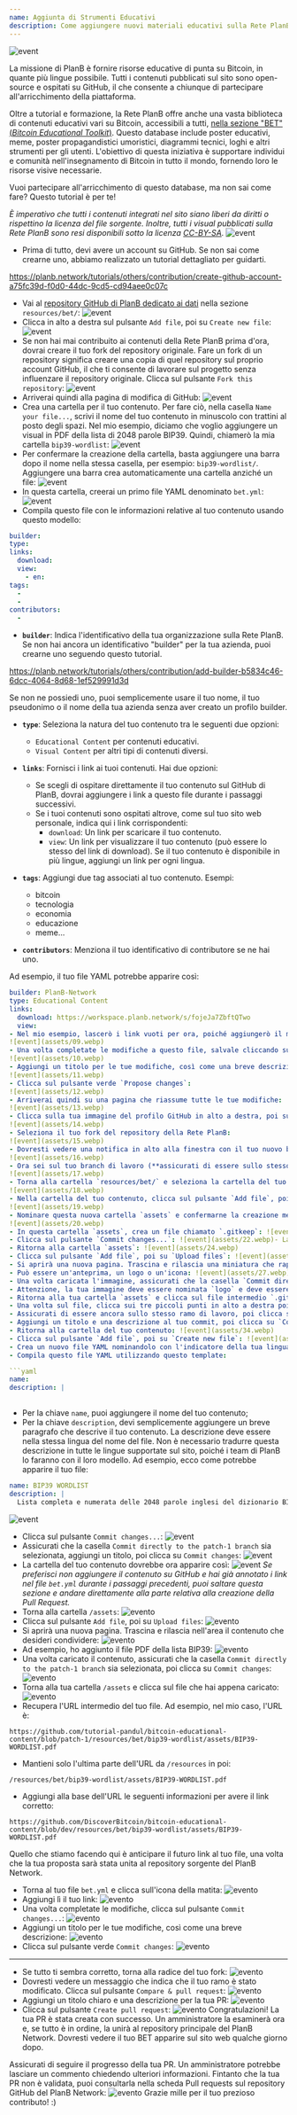 ```yaml
---
name: Aggiunta di Strumenti Educativi
description: Come aggiungere nuovi materiali educativi sulla Rete PlanB?
---
```

![event](assets/cover.webp)

La missione di PlanB è fornire risorse educative di punta su Bitcoin, in quante più lingue possibile. Tutti i contenuti pubblicati sul sito sono open-source e ospitati su GitHub, il che consente a chiunque di partecipare all'arricchimento della piattaforma.

Oltre a tutorial e formazione, la Rete PlanB offre anche una vasta biblioteca di contenuti educativi vari su Bitcoin, accessibili a tutti, [nella sezione "BET" (_Bitcoin Educational Toolkit_)](https://planb.network/resources/bet). Questo database include poster educativi, meme, poster propagandistici umoristici, diagrammi tecnici, loghi e altri strumenti per gli utenti. L'obiettivo di questa iniziativa è supportare individui e comunità nell'insegnamento di Bitcoin in tutto il mondo, fornendo loro le risorse visive necessarie.

Vuoi partecipare all'arricchimento di questo database, ma non sai come fare? Questo tutorial è per te!

*È imperativo che tutti i contenuti integrati nel sito siano liberi da diritti o rispettino la licenza del file sorgente. Inoltre, tutti i visual pubblicati sulla Rete PlanB sono resi disponibili sotto la licenza [CC-BY-SA](https://creativecommons.org/licenses/by-sa/4.0/).*
![event](assets/01.webp)
- Prima di tutto, devi avere un account su GitHub. Se non sai come crearne uno, abbiamo realizzato un tutorial dettagliato per guidarti.

https://planb.network/tutorials/others/contribution/create-github-account-a75fc39d-f0d0-44dc-9cd5-cd94aee0c07c


- Vai al [repository GitHub di PlanB dedicato ai dati](https://github.com/PlanB-Network/bitcoin-educational-content/tree/dev/resources/bet) nella sezione `resources/bet/`:
![event](assets/02.webp)
- Clicca in alto a destra sul pulsante `Add file`, poi su `Create new file`:
![event](assets/03.webp)
- Se non hai mai contribuito ai contenuti della Rete PlanB prima d'ora, dovrai creare il tuo fork del repository originale. Fare un fork di un repository significa creare una copia di quel repository sul proprio account GitHub, il che ti consente di lavorare sul progetto senza influenzare il repository originale. Clicca sul pulsante `Fork this repository`:
![event](assets/04.webp)
- Arriverai quindi alla pagina di modifica di GitHub:
![event](assets/05.webp)
- Crea una cartella per il tuo contenuto. Per fare ciò, nella casella `Name your file...`, scrivi il nome del tuo contenuto in minuscolo con trattini al posto degli spazi. Nel mio esempio, diciamo che voglio aggiungere un visual in PDF della lista di 2048 parole BIP39. Quindi, chiamerò la mia cartella `bip39-wordlist`: ![event](assets/06.webp)
- Per confermare la creazione della cartella, basta aggiungere una barra dopo il nome nella stessa casella, per esempio: `bip39-wordlist/`. Aggiungere una barra crea automaticamente una cartella anziché un file:
![event](assets/07.webp)
- In questa cartella, creerai un primo file YAML denominato `bet.yml`:
![event](assets/08.webp)
- Compila questo file con le informazioni relative al tuo contenuto usando questo modello:

```yaml
builder: 
type: 
links:
  download: 
  view: 
    - en: 
tags:
  - 
  - 
contributors:
  - 
```
- **`builder`**: Indica l'identificativo della tua organizzazione sulla Rete PlanB. Se non hai ancora un identificativo "builder" per la tua azienda, puoi crearne uno seguendo questo tutorial.

https://planb.network/tutorials/others/contribution/add-builder-b5834c46-6dcc-4064-8d68-1ef529991d3d

 Se non ne possiedi uno, puoi semplicemente usare il tuo nome, il tuo pseudonimo o il nome della tua azienda senza aver creato un profilo builder.
- **`type`**: Seleziona la natura del tuo contenuto tra le seguenti due opzioni:
	- `Educational Content` per contenuti educativi.
	- `Visual Content` per altri tipi di contenuti diversi.

- **`links`**: Fornisci i link ai tuoi contenuti. Hai due opzioni:
	- Se scegli di ospitare direttamente il tuo contenuto sul GitHub di PlanB, dovrai aggiungere i link a questo file durante i passaggi successivi.
	- Se i tuoi contenuti sono ospitati altrove, come sul tuo sito web personale, indica qui i link corrispondenti:
	    - `download`: Un link per scaricare il tuo contenuto.
	    - `view`: Un link per visualizzare il tuo contenuto (può essere lo stesso del link di download). Se il tuo contenuto è disponibile in più lingue, aggiungi un link per ogni lingua.

- **`tags`**: Aggiungi due tag associati al tuo contenuto. Esempi:
	- bitcoin
	- tecnologia
	- economia
	- educazione
	- meme...

- **`contributors`**: Menziona il tuo identificativo di contributore se ne hai uno.

Ad esempio, il tuo file YAML potrebbe apparire così:

```yaml
builder: PlanB-Network
type: Educational Content
links:
  download: https://workspace.planb.network/s/fojeJa7ZbftQTwo
  view:
- Nel mio esempio, lascerò i link vuoti per ora, poiché aggiungerò il mio PDF direttamente su GitHub:
![event](assets/09.webp)
- Una volta completate le modifiche a questo file, salvale cliccando sul pulsante `Commit changes...`:
![event](assets/10.webp)
- Aggiungi un titolo per le tue modifiche, così come una breve descrizione:
![event](assets/11.webp)
- Clicca sul pulsante verde `Propose changes`:
![event](assets/12.webp)
- Arriverai quindi su una pagina che riassume tutte le tue modifiche:
![event](assets/13.webp)
- Clicca sulla tua immagine del profilo GitHub in alto a destra, poi su `Your Repositories`:
![event](assets/14.webp)
- Seleziona il tuo fork del repository della Rete PlanB:
![event](assets/15.webp)
- Dovresti vedere una notifica in alto alla finestra con il tuo nuovo branch. Probabilmente si chiama `patch-1`. Cliccaci sopra:
![event](assets/16.webp)
- Ora sei sul tuo branch di lavoro (**assicurati di essere sullo stesso branch delle tue modifiche precedenti, questo è importante!**):
![event](assets/17.webp)
- Torna alla cartella `resources/bet/` e seleziona la cartella del tuo contenuto che hai appena creato nel commit precedente:
![event](assets/18.webp)
- Nella cartella del tuo contenuto, clicca sul pulsante `Add file`, poi su `Create new file`:
![event](assets/19.webp)
- Nominare questa nuova cartella `assets` e confermarne la creazione mettendo uno slash `/` alla fine:
![event](assets/20.webp)
- In questa cartella `assets`, crea un file chiamato `.gitkeep`: ![event](assets/21.webp)
- Clicca sul pulsante `Commit changes...`: ![event](assets/22.webp)- Lascia il titolo del commit come predefinito e assicurati che la casella `Commit directly to the patch-1 branch` sia selezionata, poi clicca su `Commit changes`: ![event](assets/23.webp)
- Ritorna alla cartella `assets`: ![event](assets/24.webp)
- Clicca sul pulsante `Add file`, poi su `Upload files`: ![event](assets/25.webp)
- Si aprirà una nuova pagina. Trascina e rilascia una miniatura che rappresenta il tuo contenuto nell'area. Questa immagine verrà visualizzata sul sito di PlanB Network: ![event](assets/26.webp)
- Può essere un'anteprima, un logo o un'icona: ![event](assets/27.webp)
- Una volta caricata l'immagine, assicurati che la casella `Commit directly to the patch-1 branch` sia selezionata, poi clicca su `Commit changes`: ![event](assets/28.webp)
- Attenzione, la tua immagine deve essere nominata `logo` e deve essere in formato `.webp`. Il nome completo del file deve quindi essere: `logo.webp`: ![event](assets/29.webp)
- Ritorna alla tua cartella `assets` e clicca sul file intermedio `.gitkeep`: ![event](assets/30.webp)
- Una volta sul file, clicca sui tre piccoli punti in alto a destra poi su `Delete file`: ![event](assets/31.webp)
- Assicurati di essere ancora sullo stesso ramo di lavoro, poi clicca sul pulsante `Commit changes`: ![event](assets/32.webp)
- Aggiungi un titolo e una descrizione al tuo commit, poi clicca su `Commit changes`: ![event](assets/33.webp)
- Ritorna alla cartella del tuo contenuto: ![event](assets/34.webp)
- Clicca sul pulsante `Add file`, poi su `Create new file`: ![event](assets/35.webp)
- Crea un nuovo file YAML nominandolo con l'indicatore della tua lingua madre. Questo file verrà utilizzato per la descrizione del contenuto. Ad esempio, se voglio scrivere la mia descrizione in inglese, nominerò questo file `en.yml`: ![event](assets/36.webp)
- Compila questo file YAML utilizzando questo template:

```yaml
name: 
description: |
  
```

- Per la chiave `name`, puoi aggiungere il nome del tuo contenuto;
- Per la chiave `description`, devi semplicemente aggiungere un breve paragrafo che descrive il tuo contenuto. La descrizione deve essere nella stessa lingua del nome del file. Non è necessario tradurre questa descrizione in tutte le lingue supportate sul sito, poiché i team di PlanB lo faranno con il loro modello. 
Ad esempio, ecco come potrebbe apparire il tuo file:

```yaml
name: BIP39 WORDLIST
description: |
  Lista completa e numerata delle 2048 parole inglesi del dizionario BIP39 utilizzate per codificare le frasi mnemoniche. Il documento può essere stampato su una singola pagina.
```

![event](assets/37.webp)
- Clicca sul pulsante `Commit changes...`:
![event](assets/38.webp)
- Assicurati che la casella `Commit directly to the patch-1 branch` sia selezionata, aggiungi un titolo, poi clicca su `Commit changes`:
![event](assets/39.webp)
- La cartella del tuo contenuto dovrebbe ora apparire così:
![event](assets/40.webp)
*Se preferisci non aggiungere il contenuto su GitHub e hai già annotato i link nel file `bet.yml` durante i passaggi precedenti, puoi saltare questa sezione e andare direttamente alla parte relativa alla creazione della Pull Request.*
- Torna alla cartella `/assets`:
![evento](assets/41.webp)
- Clicca sul pulsante `Add file`, poi su `Upload files`:
![evento](assets/42.webp)
- Si aprirà una nuova pagina. Trascina e rilascia nell'area il contenuto che desideri condividere:
![evento](assets/43.webp)
- Ad esempio, ho aggiunto il file PDF della lista BIP39:
![evento](assets/44.webp)
- Una volta caricato il contenuto, assicurati che la casella `Commit directly to the patch-1 branch` sia selezionata, poi clicca su `Commit changes`:
![evento](assets/45.webp)
- Torna alla tua cartella `/assets` e clicca sul file che hai appena caricato:
![evento](assets/46.webp)
- Recupera l'URL intermedio del tuo file. Ad esempio, nel mio caso, l'URL è:

```url
https://github.com/tutorial-pandul/bitcoin-educational-content/blob/patch-1/resources/bet/bip39-wordlist/assets/BIP39-WORDLIST.pdf
```

- Mantieni solo l'ultima parte dell'URL da `/resources` in poi:

```url
/resources/bet/bip39-wordlist/assets/BIP39-WORDLIST.pdf
```

- Aggiungi alla base dell'URL le seguenti informazioni per avere il link corretto:

```url
https://github.com/DiscoverBitcoin/bitcoin-educational-content/blob/dev/resources/bet/bip39-wordlist/assets/BIP39-WORDLIST.pdf
```

Quello che stiamo facendo qui è anticipare il futuro link al tuo file, una volta che la tua proposta sarà stata unita al repository sorgente del PlanB Network.
- Torna al tuo file `bet.yml` e clicca sull'icona della matita: ![evento](assets/47.webp)
- Aggiungi lì il tuo link:
![evento](assets/48.webp)
- Una volta completate le modifiche, clicca sul pulsante `Commit changes...`:
![evento](assets/49.webp)
- Aggiungi un titolo per le tue modifiche, così come una breve descrizione:
![evento](assets/50.webp)
- Clicca sul pulsante verde `Commit changes`:
![evento](assets/51.webp)

---

- Se tutto ti sembra corretto, torna alla radice del tuo fork:
![evento](assets/52.webp)
- Dovresti vedere un messaggio che indica che il tuo ramo è stato modificato. Clicca sul pulsante `Compare & pull request`:
![evento](assets/53.webp)
- Aggiungi un titolo chiaro e una descrizione per la tua PR:
![evento](assets/54.webp)
- Clicca sul pulsante `Create pull request`:
![evento](assets/55.webp)
Congratulazioni! La tua PR è stata creata con successo. Un amministratore la esaminerà ora e, se tutto è in ordine, la unirà al repository principale del PlanB Network. Dovresti vedere il tuo BET apparire sul sito web qualche giorno dopo.

Assicurati di seguire il progresso della tua PR. Un amministratore potrebbe lasciare un commento chiedendo ulteriori informazioni. Fintanto che la tua PR non è validata, puoi consultarla nella scheda Pull requests sul repository GitHub del PlanB Network:
![evento](assets/56.webp)
Grazie mille per il tuo prezioso contributo! :)
